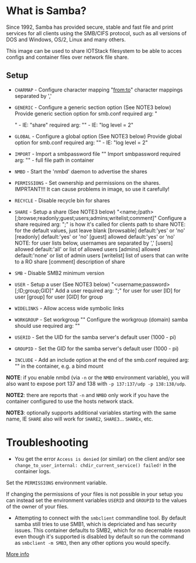 
# What is Samba?

Since 1992, Samba has provided secure, stable and fast file and print services
for all clients using the SMB/CIFS protocol, such as all versions of DOS and
Windows, OS/2, Linux and many others.

This image can be used to share IOTStack filesystem to be able to acces configs 
and container files over network file share.

## Setup


 * `CHARMAP` - Configure character mapping
   "<from:to>" character mappings separated by ','
 
 * `GENERIC` - Configure a generic section option (See NOTE3 below)
   Provide generic section option for smb.conf
                    required arg: "<section>" - IE: "share"
                    required arg: "<parameter>" - IE: "log level = 2"
                    
 * `GLOBAL` - Configure a global option (See NOTE3 below)
   Provide global option for smb.conf
                    required arg: "<parameter>" - IE: "log level = 2"

 * `IMPORT` - Import a smbpassword file
   "<path>" Import smbpassword
                    required arg: "<path>" - full file path in container

 * `NMBD` - Start the 'nmbd' daemon to advertise the shares
 
 * `PERMISSIONS` - Set ownership and permissions on the shares. IMPRTANT!!!
   It can cause problems in image, so use it carefully!
 
 * `RECYCLE` - Disable recycle bin for shares

 * `SHARE` - Setup a share (See NOTE3 below)
   "<name;/path>[;browse;readonly;guest;users;admins;writelist;comment]"
                    Configure a share
                    required arg: "<name>;</path>"
                    <name> is how it's called for clients
                    <path> path to share
                    NOTE: for the default values, just leave blank
                    [browsable] default:'yes' or 'no'
                    [readonly] default:'yes' or 'no'
                    [guest] allowed default:'yes' or 'no'
                    NOTE: for user lists below, usernames are separated by ','
                    [users] allowed default:'all' or list of allowed users
                    [admins] allowed default:'none' or list of admin users
                    [writelist] list of users that can write to a RO share
                    [comment] description of share

 * `SMB` - Disable SMB2 minimum version

 * `USER` - Setup a user (See NOTE3 below)
   "<username;password>[;ID;group;GID]"       Add a user
                    required arg: "<username>;<passwd>"
                    <username> for user
                    <password> for user
                    [ID] for user
                    [group] for user
                    [GID] for group 

 * `WIDELINKS` - Allow access wide symbolic links
 
 * `WORKGROUP` - Set workgroup
   "<workgroup>"       Configure the workgroup (domain) samba should use
                       required arg: "<workgroup>"
 
 * `USERID` - Set the UID for the samba server's default user (1000 - pi)
 
 * `GROUPID` - Set the GID for the samba server's default user (1000 - pi)
 
 * `INCLUDE` - Add an include option at the end of the smb.conf
                    required arg: "<include file path>"
                    <include file path> in the container, e.g. a bind mount

**NOTE**: if you enable nmbd (via `-n` or the `NMBD` environment variable), you
will also want to expose port 137 and 138 with `-p 137:137/udp -p 138:138/udp`.

**NOTE2**: there are reports that `-n` and `NMBD` only work if you have the
container configured to use the hosts network stack.

**NOTE3**: optionally supports additional variables starting with the same name,
IE `SHARE` also will work for `SHARE2`, `SHARE3`... `SHAREx`, etc.


# Troubleshooting

* You get the error `Access is denied` (or similar) on the client and/or see
`change_to_user_internal: chdir_current_service() failed!` in the container
logs.

Set the `PERMISSIONS` environment variable.


If changing the permissions of your files is not possible in your setup you
can instead set the environment variables `USERID` and `GROUPID` to the
values of the owner of your files.

* Attempting to connect with the `smbclient` commandline tool. By default samba
still tries to use SMB1, which is depriciated and has security issues. This
container defaults to SMB2, which for no decernable reason even though it's
supported is disabled by default so run the command as `smbclient -m SMB3`, then
any other options you would specify.

[More info](https://github.com/dperson/samba)
